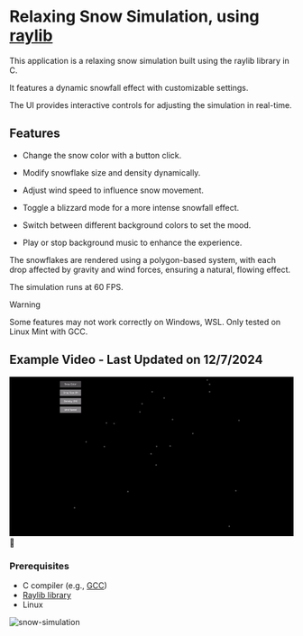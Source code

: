 # Relaxing Snow Simulation, using [raylib](https://www.raylib.com/)

This application is a relaxing snow simulation built using the raylib library in C. 

It features a dynamic snowfall effect with customizable settings.

The UI provides interactive controls for adjusting the simulation in real-time.

## Features
- Change the snow color with a button click.

- Modify snowflake size and density dynamically.

- Adjust wind speed to influence snow movement.

- Toggle a blizzard mode for a more intense snowfall effect.

- Switch between different background colors to set the mood.

- Play or stop background music to enhance the experience.

The snowflakes are rendered using a polygon-based system, with each drop affected by gravity and wind forces, ensuring a natural, flowing effect. 

The simulation runs at 60 FPS.


> [!WARNING]  
> Some features may not work correctly on Windows, WSL.
> Only tested on Linux Mint with GCC.

## Example Video - Last Updated on 12/7/2024

![](https://github.com/Sieep-Coding/snow-simulation/blob/master/snow.gif)🎵

### Prerequisites

- C compiler (e.g., [GCC](https://gcc.gnu.org/))
- [Raylib library](https://www.raylib.com/)
- Linux

![snow-simulation](https://socialify.git.ci/Sieep-Coding/snow-simulation/image?description=1&forks=1&language=1&name=1&owner=1&pattern=Charlie%20Brown&stargazers=1&theme=Dark)